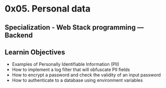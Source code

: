 # 0x05. Personal data
## Specialization - Web Stack programming ― Backend

## Learnin Objectives
- Examples of Personally Identifiable Information (PII)
- How to implement a log filter that will obfuscate PII fields
- How to encrypt a password and check the validity of an input password
- How to authenticate to a database using environment variables
